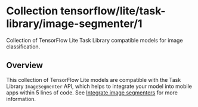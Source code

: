 # Collection tensorflow/lite/task-library/image-segmenter/1

Collection of TensorFlow Lite Task Library compatible models for image
classification.

<!-- module-type: image-segmentation -->
<!-- task: image-segmentation -->

## Overview

This collection of TensorFlow Lite models are compatible with the Task Library
`ImageSegmenter` API, which helps to integrate your model into mobile apps
within 5 lines of code. See
[Integrate image segmenters](https://www.tensorflow.org/lite/inference_with_metadata/task_library/image_segmenter)
for more information.

<!-- A list of models in the collection -->
<!-- (https://tfhub.dev/tensorflow/lite-model/deeplabv3/1/metadata/2) -->
<!-- (https://tfhub.dev/google/lite-model/seefood/segmenter/mobile_food_segmenter_V1/1) -->
<!-- (https://tfhub.dev/sayakpaul/lite-model/mobilenetv2-dm05-coco/dr/1) -->
<!-- (https://tfhub.dev/sayakpaul/lite-model/mobilenetv2-coco/dr/1) -->
<!-- (https://tfhub.dev/sayakpaul/lite-model/deeplabv3-xception65-cityscapes/1/default/2) -->
<!-- (https://tfhub.dev/sayakpaul/lite-model/deeplabv3-xception65-ade20k/1/default/2) -->
<!-- (https://tfhub.dev/sayakpaul/lite-model/deeplabv3-mobilenetv3-cityscapes/1/default/2) -->
<!-- (https://tfhub.dev/sayakpaul/lite-model/deeplabv3-mobilenetv2-ade20k/1/default/2) -->
<!-- (https://tfhub.dev/sayakpaul/lite-model/deeplabv3-mobilenetv2_dm05/1/default/2) -->
<!-- (https://tfhub.dev/sayakpaul/lite-model/deeplabv3-mobilenetv2_dm05-float16/1/default/2) -->
<!-- (https://tfhub.dev/sayakpaul/lite-model/deeplabv3-mobilenetv2_dm05-int8/1/default/2) -->
<!-- (https://tfhub.dev/sayakpaul/lite-model/deeplabv3-xception65/1/default/2) -->
